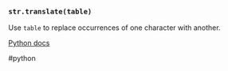 ### `str.translate(table)`
Use `table` to replace occurrences of one character with another.

[Python docs](https://docs.python.org/3/library/stdtypes.html#str.replace)

#python